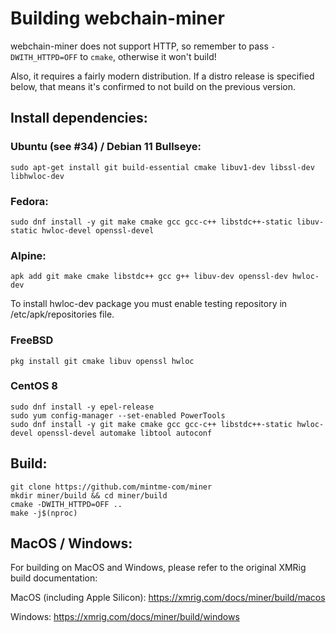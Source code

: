 # Building webchain-miner

webchain-miner does not support HTTP, so remember to pass `-DWITH_HTTPD=OFF` to `cmake`, otherwise it won't build!

Also, it requires a fairly modern distribution. If a distro release is specified below, that means it's confirmed to not build on the previous version.

## Install dependencies:

### Ubuntu (see #34) / Debian 11 Bullseye:
```
sudo apt-get install git build-essential cmake libuv1-dev libssl-dev libhwloc-dev
```

### Fedora:
```
sudo dnf install -y git make cmake gcc gcc-c++ libstdc++-static libuv-static hwloc-devel openssl-devel
```

### Alpine:
```
apk add git make cmake libstdc++ gcc g++ libuv-dev openssl-dev hwloc-dev
```
To install hwloc-dev package you must enable testing repository in /etc/apk/repositories file.

### FreeBSD
```
pkg install git cmake libuv openssl hwloc
```

### CentOS 8
```
sudo dnf install -y epel-release
sudo yum config-manager --set-enabled PowerTools
sudo dnf install -y git make cmake gcc gcc-c++ libstdc++-static hwloc-devel openssl-devel automake libtool autoconf
```

## Build:
```
git clone https://github.com/mintme-com/miner
mkdir miner/build && cd miner/build
cmake -DWITH_HTTPD=OFF ..
make -j$(nproc)
```

## MacOS / Windows:
For building on MacOS and Windows, please refer to the original XMRig build documentation:

MacOS (including Apple Silicon): https://xmrig.com/docs/miner/build/macos

Windows: https://xmrig.com/docs/miner/build/windows
